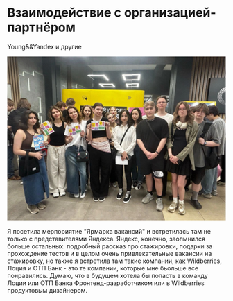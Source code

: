 # Взаимодействие с организацией-партнёром

Young&&Yandex и другие

![Y&&Y](/docs/screens/Y&&Y.jpg)

Я посетила мерпориятие "Ярмарка вакансий" и встретилась там не только с представителями Яндекса. Яндекс, конечно, заопмнился больше остальных: подробный рассказ про стажировки, подарки за прохождение тестов и в целом очень привлекательные вакансии на стажировку, но также я встретила там такие компании, как Wildberries, Лоция и ОТП Банк - это те компании, которые мне бьольше все понравились. Думаю, что в будущем хотела бы попасть в команду Лоции или ОТП Банка Фронтенд-разработчиком или в Wildberries продуктовым дизайнером.
